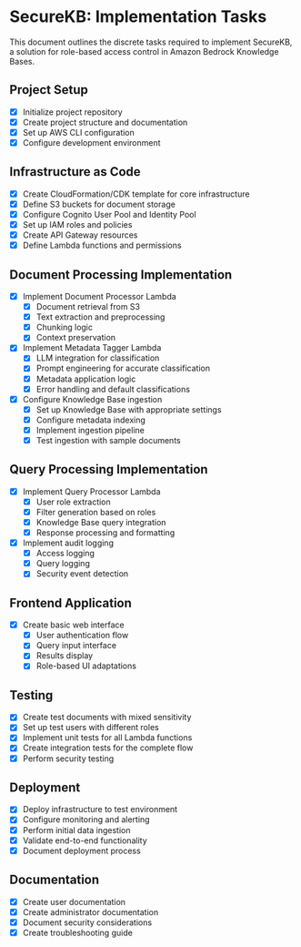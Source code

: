 # SecureKB: Implementation Tasks

This document outlines the discrete tasks required to implement SecureKB, a solution for role-based access control in Amazon Bedrock Knowledge Bases.

## Project Setup

- [x] Initialize project repository
- [x] Create project structure and documentation
- [x] Set up AWS CLI configuration
- [x] Configure development environment

## Infrastructure as Code

- [x] Create CloudFormation/CDK template for core infrastructure
- [x] Define S3 buckets for document storage
- [x] Configure Cognito User Pool and Identity Pool
- [x] Set up IAM roles and policies
- [x] Create API Gateway resources
- [x] Define Lambda functions and permissions

## Document Processing Implementation

- [x] Implement Document Processor Lambda
  - [x] Document retrieval from S3
  - [x] Text extraction and preprocessing
  - [x] Chunking logic
  - [x] Context preservation

- [x] Implement Metadata Tagger Lambda
  - [x] LLM integration for classification
  - [x] Prompt engineering for accurate classification
  - [x] Metadata application logic
  - [x] Error handling and default classifications

- [x] Configure Knowledge Base ingestion
  - [x] Set up Knowledge Base with appropriate settings
  - [x] Configure metadata indexing
  - [x] Implement ingestion pipeline
  - [x] Test ingestion with sample documents

## Query Processing Implementation

- [x] Implement Query Processor Lambda
  - [x] User role extraction
  - [x] Filter generation based on roles
  - [x] Knowledge Base query integration
  - [x] Response processing and formatting

- [x] Implement audit logging
  - [x] Access logging
  - [x] Query logging
  - [x] Security event detection

## Frontend Application

- [x] Create basic web interface
  - [x] User authentication flow
  - [x] Query input interface
  - [x] Results display
  - [x] Role-based UI adaptations

## Testing

- [x] Create test documents with mixed sensitivity
- [x] Set up test users with different roles
- [x] Implement unit tests for all Lambda functions
- [x] Create integration tests for the complete flow
- [x] Perform security testing

## Deployment

- [x] Deploy infrastructure to test environment
- [x] Configure monitoring and alerting
- [x] Perform initial data ingestion
- [x] Validate end-to-end functionality
- [x] Document deployment process

## Documentation

- [x] Create user documentation
- [x] Create administrator documentation
- [x] Document security considerations
- [x] Create troubleshooting guide
